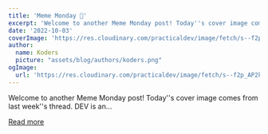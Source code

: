 ```yaml
---
title: 'Meme Monday 🦊'
excerpt: 'Welcome to another Meme Monday post! Today''s cover image comes from last week''s thread.  DEV is an...'
date: '2022-10-03'
coverImage: 'https://res.cloudinary.com/practicaldev/image/fetch/s--f2p_AP2k--/c_imagga_scale,f_auto,fl_progressive,h_420,q_auto,w_1000/https://dev-to-uploads.s3.amazonaws.com/uploads/articles/bra6gnesllekrg0etdsy.png'
author:
  name: Koders
  picture: "assets/blog/authors/koders.png"
ogImage:
  url: 'https://res.cloudinary.com/practicaldev/image/fetch/s--f2p_AP2k--/c_imagga_scale,f_auto,fl_progressive,h_420,q_auto,w_1000/https://dev-to-uploads.s3.amazonaws.com/uploads/articles/bra6gnesllekrg0etdsy.png'
---
```


Welcome to another Meme Monday post! Today''s cover image comes from last week''s thread.  DEV is an...

[Read more](https://dev.to/ben/meme-monday-33ej)
